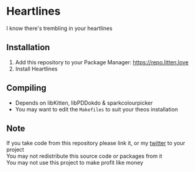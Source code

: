 # Heartlines
I know there's trembling in your heartlines

## Installation
1. Add this repository to your Package Manager: https://repo.litten.love
2. Install Heartlines

## Compiling
  - Depends on libKitten, libPDDokdo & sparkcolourpicker
  - You may want to edit the `Makefiles` to suit your theos installation

## Note
If you take code from this repository please link it, or my [twitter](https://twitter.com/Litteeen) to your project  
You may not redistribute this source code or packages from it  
You may not use this project to make profit like money
